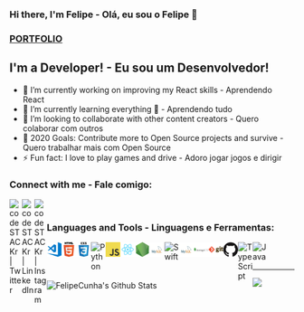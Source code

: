 ### Hi there, I'm Felipe - Olá, eu sou o Felipe 👋

### [PORTFOLIO](https://feliperucunha.github.io/felipecunha-en/) 

## I'm a Developer! - Eu sou um Desenvolvedor!
- 🔭 I’m currently working on improving my React skills - Aprendendo React
- 🌱 I’m currently learning everything 🤣 - Aprendendo tudo
- 👯 I’m looking to collaborate with other content creators - Quero colaborar com outros
- 🥅 2020 Goals: Contribute more to Open Source projects and survive - Quero trabalhar mais com Open Source
- ⚡ Fun fact: I love to play games and drive - Adoro jogar jogos e dirigir

### Connect with me - Fale comigo:

[<img align="left" alt="codeSTACKr | Twitter" width="22px" src="https://cdn.jsdelivr.net/npm/simple-icons@v3/icons/twitter.svg" />][twitter]
[<img align="left" alt="codeSTACKr | LinkedIn" width="22px" src="https://cdn.jsdelivr.net/npm/simple-icons@v3/icons/linkedin.svg" />][linkedin]
[<img align="left" alt="codeSTACKr | Instagram" width="22px" src="https://cdn.jsdelivr.net/npm/simple-icons@v3/icons/instagram.svg" />][instagram]

<br />

### Languages and Tools - Linguagens e Ferramentas:

[<img align="left" alt="Visual Studio Code" width="26px" src="https://raw.githubusercontent.com/github/explore/80688e429a7d4ef2fca1e82350fe8e3517d3494d/topics/visual-studio-code/visual-studio-code.png" />][linkedin]
[<img align="left" alt="HTML5" width="26px" src="https://raw.githubusercontent.com/github/explore/80688e429a7d4ef2fca1e82350fe8e3517d3494d/topics/html/html.png" />][linkedin]
[<img align="left" alt="CSS3" width="26px" src="https://raw.githubusercontent.com/github/explore/80688e429a7d4ef2fca1e82350fe8e3517d3494d/topics/css/css.png" />][linkedin]
[<img align="left" alt="Python" width="26px" src="https://b1.pngbarn.com/png/742/401/alternative-python-icons-and-folder-icon-python-2-png-clip-art.png" />][linkedin]
[<img align="left" alt="JavaScript" width="26px" src="https://raw.githubusercontent.com/github/explore/80688e429a7d4ef2fca1e82350fe8e3517d3494d/topics/javascript/javascript.png" />][linkedin]
[<img align="left" alt="React" width="26px" src="https://raw.githubusercontent.com/github/explore/80688e429a7d4ef2fca1e82350fe8e3517d3494d/topics/react/react.png" />][linkedin]
[<img align="left" alt="Node.js" width="26px" src="https://raw.githubusercontent.com/github/explore/80688e429a7d4ef2fca1e82350fe8e3517d3494d/topics/nodejs/nodejs.png" />][linkedin]
[<img align="left" alt="MySQL" width="26px" src="https://raw.githubusercontent.com/github/explore/80688e429a7d4ef2fca1e82350fe8e3517d3494d/topics/mysql/mysql.png" />][linkedin]
[<img align="left" alt="Swift" width="26px" src="https://www.iconfinder.com/data/icons/logos-3/1300/swift-seeklogo-512.png" />][linkedin]
[<img align="left" alt="MySQL" width="26px" src="https://raw.githubusercontent.com/github/explore/80688e429a7d4ef2fca1e82350fe8e3517d3494d/topics/mysql/mysql.png" />][linkedin]
[<img align="left" alt="MongoDB" width="26px" src="https://raw.githubusercontent.com/github/explore/80688e429a7d4ef2fca1e82350fe8e3517d3494d/topics/mongodb/mongodb.png" />][linkedin]
[<img align="left" alt="Git" width="26px" src="https://raw.githubusercontent.com/github/explore/80688e429a7d4ef2fca1e82350fe8e3517d3494d/topics/git/git.png" />][linkedin]
[<img align="left" alt="GitHub" width="26px" src="https://raw.githubusercontent.com/github/explore/78df643247d429f6cc873026c0622819ad797942/topics/github/github.png" />][linkedin]
[<img align="left" alt="TypeScript" width="26px" src="https://upload-icon.s3.us-east-2.amazonaws.com/uploads/icons/png/4613174591551953706-512.png" />][linkedin]
[<img align="left" alt="Java" width="26px" src="https://image.flaticon.com/icons/svg/226/226777.svg" />][linkedin]



<br />
<br />

---


<img align="left" alt="FelipeCunha's Github Stats" src="https://github-readme-stats.vercel.app/api?username=feliperucunha&show_icons=true&hide_border=true" />

![](https://github-readme-stats.vercel.app/api/top-langs/?username=feliperucunha&layout=compact)


[twitter]: https://twitter.com/feliperubeen
[youtube]: https://youtube.com/
[instagram]: https://www.instagram.com/feliperubeen
[linkedin]: https://www.linkedin.com/in/feliperubencunha/
